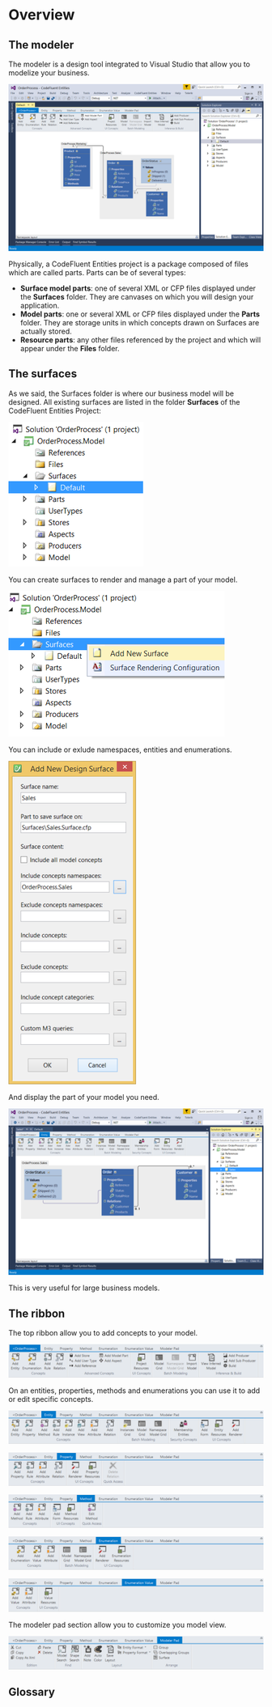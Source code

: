 # Overview

## The modeler

The modeler is a design tool integrated to Visual Studio that allow you to modelize your business.

![](img/modeling-02.png)

Physically, a CodeFluent Entities project is a package composed of files which are called parts. Parts can be of several types:

* **Surface model parts**: one of several XML or CFP files displayed under the **Surfaces** folder. They are canvases on which you will design your application.
* **Model parts**: one or several XML or CFP files displayed under the **Parts** folder. They are storage units in which concepts drawn on Surfaces are actually stored.
* **Resource parts**: any other files referenced by the project and which will appear under the **Files** folder. 

## The surfaces

As we said, the Surfaces folder is where our business model will be designed. All existing surfaces are listed in the folder **Surfaces** of the CodeFluent Entities Project:

![](img/modeling-01.png)

You can create surfaces to render and manage a part of your model.

![](img/modeling-10.png)

You can include or exlude namespaces, entities and enumerations.

![](img/modeling-11.png)

And display the part of your model you need.

![](img/modeling-12.png)

This is very useful for large business models.

## The ribbon

The top ribbon allow you to add concepts to your model.

![](img/modeling-03.png)

On an entities, properties, methods and enumerations you can use it to add or edit specific concepts.

![](img/modeling-04.png)

![](img/modeling-05.png)

![](img/modeling-06.png)

![](img/modeling-07.png)

![](img/modeling-08.png)

The modeler pad section allow you to customize you model view.

![](img/modeling-09.png)

## Glossary